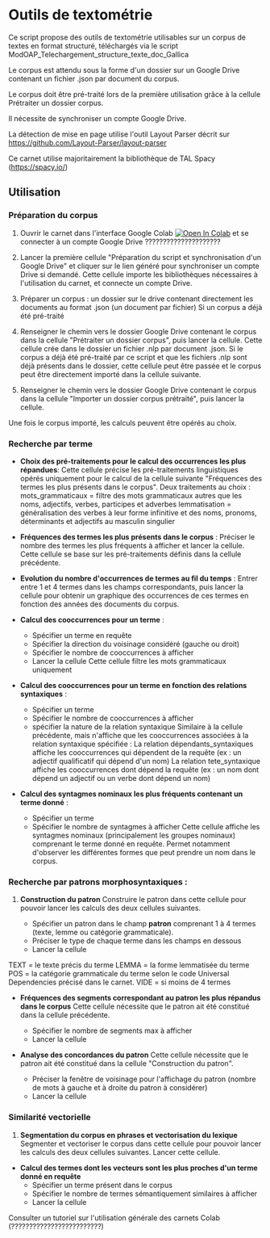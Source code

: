 # Outils de textométrie 

Ce script propose des outils de textométrie utilisables sur un corpus de textes en format structuré, téléchargés via le script ModOAP_Telechargement_structure_texte_doc_Gallica

Le corpus est attendu sous la forme d'un dossier sur un Google Drive contenant un fichier .json par document du corpus.

Le corpus doit être pré-traité lors de la première utilisation grâce à la cellule Prétraiter un dossier corpus.

Il nécessite de synchroniser un compte Google Drive.

La détection de mise en page utilise l'outil Layout Parser décrit sur https://github.com/Layout-Parser/layout-parser

Ce carnet utilise majoritairement la bibliothèque de TAL Spacy (https://spacy.io/)

## Utilisation

### Préparation du corpus

1. Ouvrir le carnet dans l'interface Google Colab [![Open In Colab](colab.svg)](https://colab.research.google.com/github/paulbin501/t1/blob/main/t1.ipynb) et se connecter à un compte Google Drive ?????????????????????

2. Lancer la première cellule "Préparation du script et synchronisation d'un Google Drive" et cliquer sur le lien généré pour synchroniser un compte Drive si demandé.
Cette cellule importe les bibliothèques nécessaires à l'utilisation du carnet, et connecte un compte Drive.

3. Préparer un corpus : un dossier sur le drive contenant directement les documents au format .json (un document par fichier)
Si un corpus a déjà été pré-traité

4. Renseigner le chemin vers le dossier Google Drive contenant le corpus dans la cellule "Prétraiter un dossier corpus", puis lancer la cellule. 
Cette cellule crée dans le dossier un fichier .nlp par document .json. Si le corpus a déjà été pré-traité par ce script et que les fichiers .nlp sont déjà présents dans le dossier, cette cellule peut être passée et le corpus peut être directement importé dans la cellule suivante.

5. Renseigner le chemin vers le dossier Google Drive contenant le corpus dans la cellule "Importer un dossier corpus prétraité", puis lancer la cellule.

Une fois le corpus importé, les calculs peuvent être opérés au choix.

### Recherche par terme

- **Choix des pré-traitements pour le calcul des occurrences les plus répandues**:
Cette cellule précise les pré-traitements linguistiques opérés uniquement pour le calcul de la cellule suivante "Fréquences des termes les plus présents dans le corpus". 
Deux traitements au choix : 
mots_grammaticaux = filtre des mots grammaticaux autres que les noms, adjectifs, verbes, participes et adverbes
lemmatisation = généralisation des verbes à leur forme infinitive et des noms, pronoms, déterminants et adjectifs au masculin singulier

- **Fréquences des termes les plus présents dans le corpus** :
Préciser le nombre des termes les plus fréquents à afficher et lancer la cellule. 
Cette cellule se base sur les pré-traitements définis dans la cellule précédente. 

- **Evolution du nombre d'occurrences de termes au fil du temps** :
Entrer entre 1 et 4 termes dans les champs correspondants, puis lancer la cellule pour obtenir un graphique des occurrences de ces termes en fonction des années des documents du corpus.

- **Calcul des cooccurrences pour un terme** :
	- Spécifier un terme en requête
	- Spécifier la direction du voisinage considéré (gauche ou droit)
	- Spécifier le nombre de cooccurrences à afficher
	- Lancer la cellule
Cette cellule filtre les mots grammaticaux uniquement 

- **Calcul des cooccurrences pour un terme en fonction des relations syntaxiques** :
	- Spécifier un terme
	- Spécifier le nombre de cooccurrences à afficher
	- spécifier la nature de la relation syntaxique
Similaire à la cellule précédente, mais n'affiche que les cooccurrences associées à la relation syntaxique spécifiée :
La relation dépendants_syntaxiques affiche les cooccurrences qui dépendent de la requête (ex : un adjectif qualificatif qui dépend d'un nom)
La relation tete_syntaxique affiche les cooccurrences dont dépend la requête (ex : un nom dont dépend un adjectif ou un verbe dont dépend un nom)

- **Calcul des syntagmes nominaux les plus fréquents contenant un terme donné** :
	- Spécifier un terme
	- Spécifier le nombre de syntagmes à afficher
Cette cellule affiche les syntagmes nominaux (principalement les groupes nominaux) comprenant le terme donné en requête. Permet notamment d'observer les différentes formes que peut prendre un nom dans le corpus. 

### Recherche par patrons morphosyntaxiques :

1. **Construction du patron**
Construire le patron dans cette cellule pour pouvoir lancer les calculs des deux cellules suivantes. 

	- Spécifier un patron dans le champ **patron** comprenant 1 à 4 termes (texte, lemme ou catégorie grammaticale).
	- Préciser le type de chaque terme dans les champs en dessous 
	- Lancer la cellule
	
TEXT = le texte précis du terme
LEMMA = la forme lemmatisée du terme
POS = la catégorie grammaticale du terme selon le code Universal Dependencies précisé dans le carnet.
VIDE = si moins de 4 termes

- **Fréquences des segments correspondant au patron les plus répandus dans le corpus**
Cette cellule nécessite que le patron ait été constitué dans la cellule précédente.

	- Spécifier le nombre de segments max à afficher
	- Lancer la cellule

- **Analyse des concordances du patron**
Cette cellule nécessite que le patron ait été constitué dans la cellule "Construction du patron".
	- Préciser la fenêtre de voisinage pour l'affichage du patron (nombre de mots à gauche et à droite du patron à considérer)
	- Lancer la cellule
	
### Similarité vectorielle

1. **Segmentation du corpus en phrases et vectorisation du lexique**
Segmenter et vectoriser le corpus dans cette cellule pour pouvoir lancer les calculs des deux cellules suivantes. 
Lancer cette cellule. 

- **Calcul des termes dont les vecteurs sont les plus proches d'un terme donné en requête**
	- Spécifier un terme présent dans le corpus
	- Spécifier le nombre de termes sémantiquement similaires à afficher
	- Lancer la cellule






Consulter un tutoriel sur l'utilisation générale des carnets Colab (?????????????????????????)
